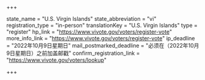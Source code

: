 +++

state_name = "U.S. Virgin Islands"
state_abbreviation = "vi"
registration_type = "in-person"
translationKey = "U.S. Virgin Islands"
type = "register"
hp_link = "https://www.vivote.gov/voters/register-vote"
more_info_link = "https://www.vivote.gov/voters/register-vote"
ip_deadline = "2022年10月9日星期日"
mail_postmarked_deadline = "必须在（2022年10月9日星期日）之前加盖邮戳"
confirm_registration_link = "https://www.vivote.gov/voters/lookup"

+++